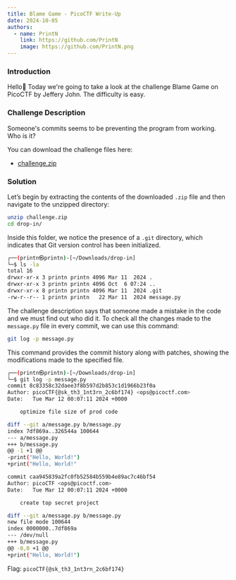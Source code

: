 ```yaml
---
title: Blame Game - PicoCTF Write-Up
date: 2024-10-05
authors:
  - name: PrintN
    link: https://github.com/PrintN
    image: https://github.com/PrintN.png
---
```

### Introduction
Hello👋 Today we're going to take a look at the challenge Blame Game on PicoCTF by Jeffery John. The difficulty is easy.

### Challenge Description
Someone's commits seems to be preventing the program from working. Who is it? 

You can download the challenge files here:
- [challenge.zip](https://artifacts.picoctf.net/c_titan/158/challenge.zip)

### Solution
Let’s begin by extracting the contents of the downloaded ```.zip``` file and then navigate to the unzipped directory:
```bash
unzip challenge.zip
cd drop-in/
```

Inside this folder, we notice the presence of a ```.git``` directory, which indicates that Git version control has been initialized. 
```bash
┌──(printn㉿printn)-[~/Downloads/drop-in]
└─$ ls -la
total 16
drwxr-xr-x 3 printn printn 4096 Mar 11  2024 .
drwxr-xr-x 3 printn printn 4096 Oct  6 07:24 ..
drwxr-xr-x 8 printn printn 4096 Mar 11  2024 .git
-rw-r--r-- 1 printn printn   22 Mar 11  2024 message.py
```

The challenge description says that someone made a mistake in the code and we must find out who did it. To check all the changes made to the ```message.py``` file in every commit, we can use this command:
```bash
git log -p message.py  
```
This command provides the commit history along with patches, showing the modifications made to the specified file.
```bash
┌──(printn㉿printn)-[~/Downloads/drop-in]
└─$ git log -p message.py  
commit 8c83358c32daee3f8b597d2b853c1d1966b23f0a
Author: picoCTF{@sk_th3_1nt3rn_2c6bf174} <ops@picoctf.com>
Date:   Tue Mar 12 00:07:11 2024 +0000

    optimize file size of prod code

diff --git a/message.py b/message.py
index 7df869a..326544a 100644
--- a/message.py
+++ b/message.py
@@ -1 +1 @@
-print("Hello, World!")
+print("Hello, World!"

commit caa945839a2fc0fb52584b559b4e89ac7c46bf54
Author: picoCTF <ops@picoctf.com>
Date:   Tue Mar 12 00:07:11 2024 +0000

    create top secret project

diff --git a/message.py b/message.py
new file mode 100644
index 0000000..7df869a
--- /dev/null
+++ b/message.py
@@ -0,0 +1 @@
+print("Hello, World!")
```
Flag: ```picoCTF{@sk_th3_1nt3rn_2c6bf174}```
